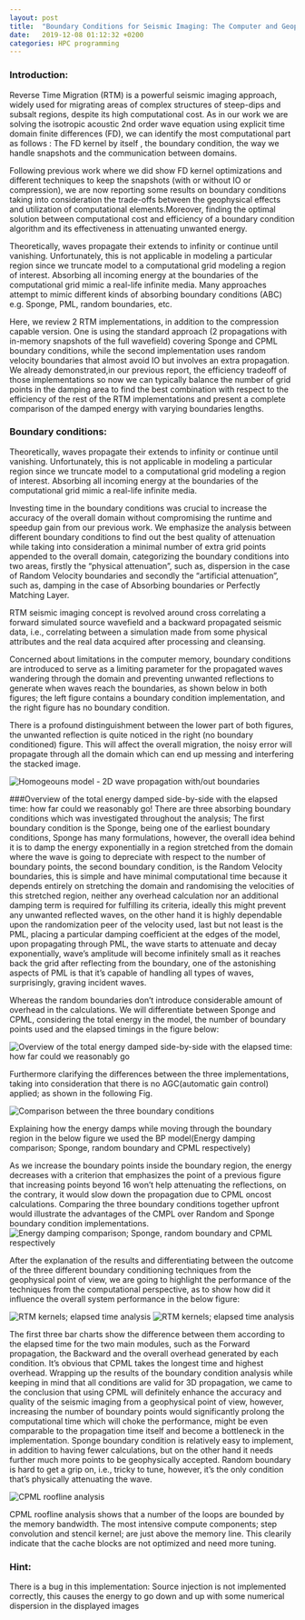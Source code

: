 ```yaml
---
layout: post
title:  "Boundary Conditions for Seismic Imaging: The Computer and Geophysical Points of View"
date:   2019-12-08 01:12:32 +0200
categories: HPC programming
---
```


### Introduction:
Reverse Time Migration (RTM) is a powerful seismic imaging approach, widely used for migrating areas of complex structures of steep-dips and subsalt regions, despite its high computational cost. As in our work we are solving the isotropic acoustic  2nd order wave equation using explicit time domain finite differences (FD), we can identify the most computational part as follows : The FD kernel by itself , the boundary condition, the way we handle snapshots and the communication between domains.

Following previous work where we did show FD kernel optimizations and different techniques to keep the snapshots (with or without IO or compression), we are now reporting some results on boundary conditions taking into consideration the trade-offs between the geophysical effects and utilization of computational elements.Moreover, finding the optimal solution between computational cost and efficiency of a boundary condition algorithm and its effectiveness in attenuating unwanted energy.
 
Theoretically, waves propagate their extends to infinity or continue until vanishing. Unfortunately, this is not applicable in modeling a particular region since we truncate model to a computational grid modeling a region of interest. Absorbing all incoming energy at the boundaries of the computational grid mimic a real-life infinite media. Many approaches attempt to mimic different kinds of absorbing boundary conditions (ABC) e.g. Sponge, PML, random boundaries, etc.  

Here, we review 2 RTM implementations, in addition to the compression capable version. One is using the standard approach (2 propagations with in-memory snapshots of the full wavefield) covering Sponge and CPML boundary conditions, while the second implementation uses random velocity boundaries  that almost avoid IO but involves an extra propagation.
We already demonstrated,in our previous report, the efficiency tradeoff of those implementations so now we can typically balance the number of grid points in the damping area to find the best combination with respect to the efficiency of the rest of the RTM implementations and present a complete comparison of the damped energy with varying boundaries lengths.

### Boundary conditions:
Theoretically, waves propagate their extends to infinity or continue until vanishing. Unfortunately, this is not applicable in modeling a particular region since we truncate model to a computational grid modeling a region of interest. Absorbing all incoming energy at the boundaries of the computational grid mimic a real-life infinite media.
 
Investing time in the boundary conditions was crucial to increase the accuracy of the overall domain without compromising the runtime and speedup gain from our previous work. We emphasize the analysis between different boundary conditions to find out the best quality of attenuation while taking into consideration a minimal number of extra grid points appended to the overall domain, categorizing the boundary conditions into two areas, firstly the “physical attenuation”, such as, dispersion in the case of Random Velocity boundaries and secondly the “artificial attenuation”, such as, damping in the case of Absorbing boundaries or Perfectly Matching Layer.

RTM seismic imaging concept is revolved around cross correlating a forward simulated source wavefield and a backward propagated seismic data, i.e., correlating between a simulation made from some physical attributes and the real data acquired after processing and cleansing.
 
Concerned about limitations in the computer memory, boundary conditions are introduced to serve as a limiting parameter for the propagated waves wandering through the domain and preventing unwanted reflections to generate when waves reach the boundaries, as shown below in both figures; the left figure contains a boundary condition implementation, and the right figure has no boundary condition.

There is a profound distinguishment between the lower part of both figures, the unwanted reflection is quite noticed in the right (no boundary conditioned) figure. This will affect the overall migration, the noisy error will propagate through all the domain which can end up messing and interfering the stacked image.

![Homogeouns model - 2D wave propagation with/out boundaries](boundary_conditions-Intel_reportII/rev16416.png "width=200in")



###Overview of the total energy damped side-by-side with the elapsed time: how far could we reasonably go!
There are three absorbing boundary conditions which was investigated throughout the analysis; The first boundary condition is the Sponge, being one of the earliest boundary conditions, Sponge has many formulations, however, the overall idea behind it is to damp the energy exponentially in a region stretched from the domain where the wave is going to depreciate with respect to the number of boundary points, the second boundary condition, is the Random Velocity boundaries, this is simple and have minimal computational time because it depends entirely on stretching the domain and randomising the velocities of this stretched region, neither any overhead calculation nor an additional damping term is required for fulfilling its criteria, ideally this might prevent any unwanted reflected waves, on the other hand it is highly dependable upon the randomization peer of the velocity used, last but not least is the PML, placing a particular damping coefficient at the edges of the model, upon propagating through PML, the wave starts to attenuate and decay exponentially, wave’s amplitude will become infinitely small as it reaches back the grid after reflecting from the boundary, one of the astonishing aspects of PML is that it’s capable of handling all types of waves, surprisingly, graving incident waves.

Whereas the random boundaries don’t introduce considerable amount of overhead in the calculations. We will differentiate between Sponge and CPML, considering the total energy in the model, the number of boundary points used and the elapsed timings in the figure below:

![Overview of the total energy damped side-by-side with the elapsed time: how far could we reasonably go](boundary_conditions-Intel_reportII/norm-vs-time.png "Overview of the total energy damped side-by-side with the elapsed time: how far could we reasonably go" )

Furthermore clarifying the differences between the three implementations, taking into consideration that there is no AGC(automatic gain control) applied; as shown in  the following Fig.

![Comparison between the three boundary conditions](boundary_conditions-Intel_reportII/rev16417.png "Comparison between the three boundary conditions" )

Explaining how the energy damps while moving through the boundary region in the below figure we used the BP model(Energy damping comparison; Sponge, random boundary and CPML respectively)

As we increase the boundary points inside the boundary region, the energy decreases with a criterion that emphasizes the point of a previous figure that increasing points beyond 16 won’t help attenuating the reflections, on the contrary, it would slow down the propagation due to CPML oncost calculations. Comparing the three boundary conditions together upfront would illustrate the advantages of the CMPL over Random and Sponge boundary condition implementations.
![Energy damping comparison; Sponge, random boundary and CPML respectively](boundary_conditions-Intel_reportII/rev16418.png "Energy damping comparison; Sponge, random boundary and CPML respectively" )

After the explanation of the results and differentiating between the outcome of the three different boundary conditioning techniques from the geophysical point of view, we are going to highlight the performance of the techniques from the computational perspective, as to show how did it influence the overall system performance in the below figure:

![RTM kernels; elapsed time analysis](boundary_conditions-Intel_reportII/rev16419.png " RTM kernels; elapsed time analysis" )
![RTM kernels; elapsed time analysis](boundary_conditions-Intel_reportII/all.png " RTM kernels; boundaries overhead, forward anf backward" )


The first three bar charts show the difference between them according to the elapsed time for the two main modules, such as the Forward propagation, the Backward and the overall overhead generated by each condition. It’s obvious that CPML takes the longest time and highest overhead.
Wrapping up the results of the boundary condition analysis while keeping in mind that all conditions are valid for 3D propagation, we came to the conclusion that using CPML will definitely enhance the accuracy and quality of the seismic imaging from a geophysical point of view, however, increasing the number of boundary points would significantly prolong the computational time which will choke the performance, might be even comparable to the propagation time itself and become a bottleneck in the implementation. 
Sponge boundary condition is relatively easy to implement, in addition to having fewer calculations, but on the other hand it needs further much more points to be geophysically accepted. Random boundary is hard to get a grip on, i.e., tricky to tune, however, it’s the only condition that’s physically attenuating the wave.

![CPML roofline analysis](boundary_conditions-Intel_reportII/rev16420.png "CPML roofline analysis" )

CPML roofline analysis shows that a number of the loops are bounded by the memory bandwidth. The most intensive compute components; step convolution and stencil kernel; are just above the memory line. This clearily indicate that the cache blocks are not optimized and need more tuning.

### Hint:
There is a bug in this implementation: Source injection is not implemented correctly, this causes the energy to go down and up with some numerical dispersion in the displayed images

 